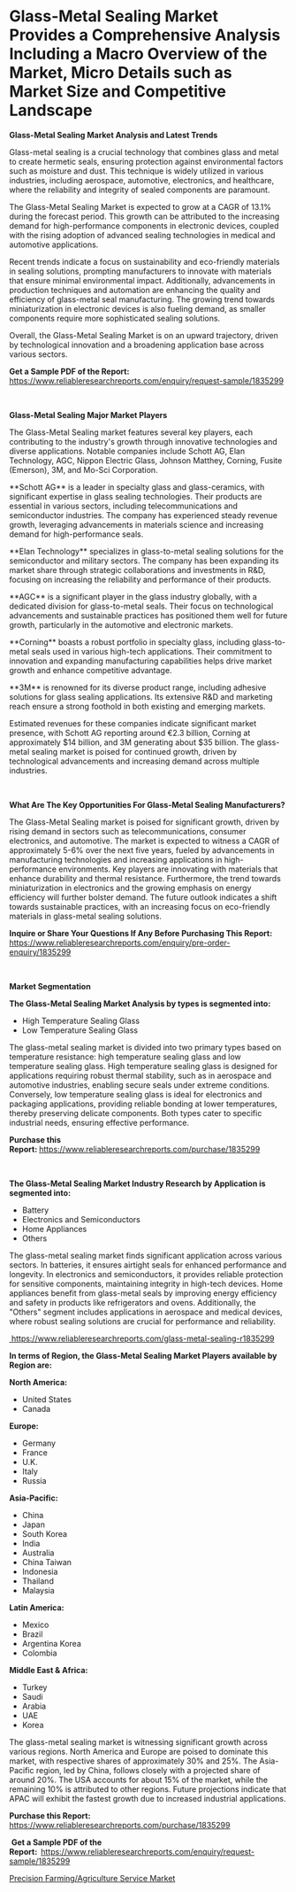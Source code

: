 <p><h1>Glass-Metal Sealing Market Provides a Comprehensive Analysis Including a Macro Overview of the Market, Micro Details such as Market Size and Competitive Landscape</h1></p><p><strong>Glass-Metal Sealing Market Analysis and Latest Trends</strong></p>
<p><p>Glass-metal sealing is a crucial technology that combines glass and metal to create hermetic seals, ensuring protection against environmental factors such as moisture and dust. This technique is widely utilized in various industries, including aerospace, automotive, electronics, and healthcare, where the reliability and integrity of sealed components are paramount. </p><p>The Glass-Metal Sealing Market is expected to grow at a CAGR of 13.1% during the forecast period. This growth can be attributed to the increasing demand for high-performance components in electronic devices, coupled with the rising adoption of advanced sealing technologies in medical and automotive applications. </p><p>Recent trends indicate a focus on sustainability and eco-friendly materials in sealing solutions, prompting manufacturers to innovate with materials that ensure minimal environmental impact. Additionally, advancements in production techniques and automation are enhancing the quality and efficiency of glass-metal seal manufacturing. The growing trend towards miniaturization in electronic devices is also fueling demand, as smaller components require more sophisticated sealing solutions. </p><p>Overall, the Glass-Metal Sealing Market is on an upward trajectory, driven by technological innovation and a broadening application base across various sectors.</p></p>
<p><strong>Get a Sample PDF of the Report:&nbsp;</strong> <a href="https://www.reliableresearchreports.com/enquiry/request-sample/1835299?utm_campaign=3522&utm_medium=2&utm_source=Github&utm_content=ia&utm_term=26032025&utm_id=glass-metal-sealing">https://www.reliableresearchreports.com/enquiry/request-sample/1835299</a></p>
<p>&nbsp;</p>
<p><strong>Glass-Metal Sealing Major Market Players</strong></p>
<p><p>The Glass-Metal Sealing market features several key players, each contributing to the industry's growth through innovative technologies and diverse applications. Notable companies include Schott AG, Elan Technology, AGC, Nippon Electric Glass, Johnson Matthey, Corning, Fusite (Emerson), 3M, and Mo-Sci Corporation.</p><p>**Schott AG** is a leader in specialty glass and glass-ceramics, with significant expertise in glass sealing technologies. Their products are essential in various sectors, including telecommunications and semiconductor industries. The company has experienced steady revenue growth, leveraging advancements in materials science and increasing demand for high-performance seals.</p><p>**Elan Technology** specializes in glass-to-metal sealing solutions for the semiconductor and military sectors. The company has been expanding its market share through strategic collaborations and investments in R&D, focusing on increasing the reliability and performance of their products.</p><p>**AGC** is a significant player in the glass industry globally, with a dedicated division for glass-to-metal seals. Their focus on technological advancements and sustainable practices has positioned them well for future growth, particularly in the automotive and electronic markets.</p><p>**Corning** boasts a robust portfolio in specialty glass, including glass-to-metal seals used in various high-tech applications. Their commitment to innovation and expanding manufacturing capabilities helps drive market growth and enhance competitive advantage.</p><p>**3M** is renowned for its diverse product range, including adhesive solutions for glass sealing applications. Its extensive R&D and marketing reach ensure a strong foothold in both existing and emerging markets.</p><p>Estimated revenues for these companies indicate significant market presence, with Schott AG reporting around €2.3 billion, Corning at approximately $14 billion, and 3M generating about $35 billion. The glass-metal sealing market is poised for continued growth, driven by technological advancements and increasing demand across multiple industries.</p></p>
<p>&nbsp;</p>
<p><strong>What Are The Key Opportunities For Glass-Metal Sealing Manufacturers?</strong></p>
<p><p>The Glass-Metal Sealing market is poised for significant growth, driven by rising demand in sectors such as telecommunications, consumer electronics, and automotive. The market is expected to witness a CAGR of approximately 5-6% over the next five years, fueled by advancements in manufacturing technologies and increasing applications in high-performance environments. Key players are innovating with materials that enhance durability and thermal resistance. Furthermore, the trend towards miniaturization in electronics and the growing emphasis on energy efficiency will further bolster demand. The future outlook indicates a shift towards sustainable practices, with an increasing focus on eco-friendly materials in glass-metal sealing solutions.</p></p>
<p><strong>Inquire or Share Your Questions If Any Before Purchasing This Report:</strong> <a href="https://www.reliableresearchreports.com/enquiry/pre-order-enquiry/1835299?utm_campaign=3522&utm_medium=2&utm_source=Github&utm_content=ia&utm_term=26032025&utm_id=glass-metal-sealing">https://www.reliableresearchreports.com/enquiry/pre-order-enquiry/1835299</a></p>
<p>&nbsp;</p>
<p><strong>Market Segmentation</strong></p>
<p><strong>The Glass-Metal Sealing Market Analysis by types is segmented into:</strong></p>
<p><ul><li>High Temperature Sealing Glass</li><li>Low Temperature Sealing Glass</li></ul></p>
<p><p>The glass-metal sealing market is divided into two primary types based on temperature resistance: high temperature sealing glass and low temperature sealing glass. High temperature sealing glass is designed for applications requiring robust thermal stability, such as in aerospace and automotive industries, enabling secure seals under extreme conditions. Conversely, low temperature sealing glass is ideal for electronics and packaging applications, providing reliable bonding at lower temperatures, thereby preserving delicate components. Both types cater to specific industrial needs, ensuring effective performance.</p></p>
<p><strong>Purchase this Report:&nbsp;</strong><a href="https://www.reliableresearchreports.com/purchase/1835299?utm_campaign=3522&utm_medium=2&utm_source=Github&utm_content=ia&utm_term=26032025&utm_id=glass-metal-sealing">https://www.reliableresearchreports.com/purchase/1835299</a></p>
<p>&nbsp;</p>
<p><strong>The Glass-Metal Sealing Market Industry Research by Application is segmented into:</strong></p>
<p><ul><li>Battery</li><li>Electronics and Semiconductors</li><li>Home Appliances</li><li>Others</li></ul></p>
<p><p>The glass-metal sealing market finds significant application across various sectors. In batteries, it ensures airtight seals for enhanced performance and longevity. In electronics and semiconductors, it provides reliable protection for sensitive components, maintaining integrity in high-tech devices. Home appliances benefit from glass-metal seals by improving energy efficiency and safety in products like refrigerators and ovens. Additionally, the "Others" segment includes applications in aerospace and medical devices, where robust sealing solutions are crucial for performance and reliability.</p></p>
<p><a href="https://www.reliableresearchreports.com/glass-metal-sealing-r1835299?utm_campaign=3522&utm_medium=2&utm_source=Github&utm_content=ia&utm_term=26032025&utm_id=glass-metal-sealing">&nbsp;https://www.reliableresearchreports.com/glass-metal-sealing-r1835299</a></p>
<p><strong>In terms of Region, the Glass-Metal Sealing Market Players available by Region are:</strong></p>
<p>
    <p> <strong> North America: </strong>
        <ul>
            <li>United States</li>
            <li>Canada</li>
        </ul>
        </p> 
    <p> <strong> Europe: </strong>
        <ul>
            <li>Germany</li>
            <li>France</li>
            <li>U.K.</li>
            <li>Italy</li>
            <li>Russia</li>
        </ul>
        </p> 
    <p> <strong> Asia-Pacific: </strong>
        <ul>
            <li>China</li>
            <li>Japan</li>
            <li>South Korea</li>
            <li>India</li>
            <li>Australia</li>
            <li>China Taiwan</li>
            <li>Indonesia</li>
            <li>Thailand</li>
            <li>Malaysia</li>
        </ul>
        </p> 
    <p> <strong> Latin America: </strong>
        <ul>
            <li>Mexico</li>
            <li>Brazil</li>
            <li>Argentina Korea</li>
            <li>Colombia</li>
        </ul>
        </p> 
    <p> <strong> Middle East & Africa: </strong>
        <ul>
            <li>Turkey</li>
            <li>Saudi</li>
            <li>Arabia</li>
            <li>UAE</li>
            <li>Korea</li>
        </ul>
    </p>
    </p>
<p><p>The glass-metal sealing market is witnessing significant growth across various regions. North America and Europe are poised to dominate this market, with respective shares of approximately 30% and 25%. The Asia-Pacific region, led by China, follows closely with a projected share of around 20%. The USA accounts for about 15% of the market, while the remaining 10% is attributed to other regions. Future projections indicate that APAC will exhibit the fastest growth due to increased industrial applications.</p></p>
<p><strong>Purchase this Report: </strong><a href="https://www.reliableresearchreports.com/purchase/1835299?utm_campaign=3522&utm_medium=2&utm_source=Github&utm_content=ia&utm_term=26032025&utm_id=glass-metal-sealing">https://www.reliableresearchreports.com/purchase/1835299</a></p>
<p>&nbsp;<strong>Get a Sample PDF of the Report:&nbsp;&nbsp;</strong><a href="https://www.reliableresearchreports.com/enquiry/request-sample/1835299?utm_campaign=3522&utm_medium=2&utm_source=Github&utm_content=ia&utm_term=26032025&utm_id=glass-metal-sealing">https://www.reliableresearchreports.com/enquiry/request-sample/1835299</a></p>
<p><strong></strong></p>
<p><p><a href="https://github.com/lizonbochil23/Market-Research-Report-List-1/blob/main/precision-farmingagriculture-service-market.md?utm_campaign=3522&utm_medium=2&utm_source=Github&utm_content=ia&utm_term=26032025&utm_id=glass-metal-sealing">Precision Farming/Agriculture Service Market</a></p></p>